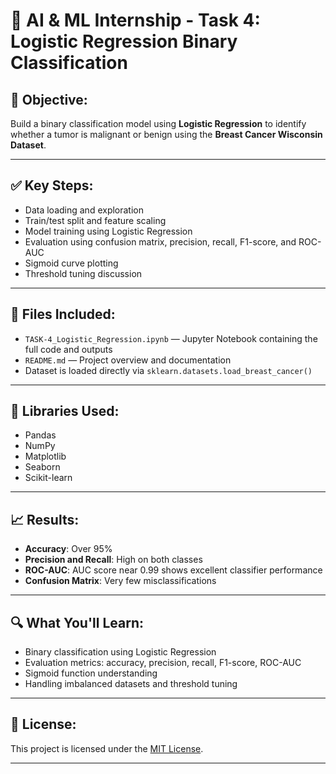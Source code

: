 # 🧠 AI & ML Internship - Task 4: Logistic Regression Binary Classification

## 📌 Objective:
Build a binary classification model using **Logistic Regression** to identify whether a tumor is malignant or benign using the **Breast Cancer Wisconsin Dataset**.

---

## ✅ Key Steps:
- Data loading and exploration  
- Train/test split and feature scaling  
- Model training using Logistic Regression  
- Evaluation using confusion matrix, precision, recall, F1-score, and ROC-AUC  
- Sigmoid curve plotting  
- Threshold tuning discussion

---

## 📁 Files Included:
- `TASK-4_Logistic_Regression.ipynb` — Jupyter Notebook containing the full code and outputs  
- `README.md` — Project overview and documentation  
- Dataset is loaded directly via `sklearn.datasets.load_breast_cancer()`  

---

## 🧰 Libraries Used:
- Pandas  
- NumPy  
- Matplotlib  
- Seaborn  
- Scikit-learn

---

## 📈 Results:
- **Accuracy**: Over 95%  
- **Precision and Recall**: High on both classes  
- **ROC-AUC**: AUC score near 0.99 shows excellent classifier performance  
- **Confusion Matrix**: Very few misclassifications

---

## 🔍 What You'll Learn:
- Binary classification using Logistic Regression  
- Evaluation metrics: accuracy, precision, recall, F1-score, ROC-AUC  
- Sigmoid function understanding  
- Handling imbalanced datasets and threshold tuning  

---

## 📖 License:
This project is licensed under the [MIT License](LICENSE).

---
